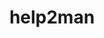 ---
title: "help2man"
layout: cache
categories: [package, develop-2024-06-16]
meta: {"versions": ["1.49.3"], "compilers": ["gcc@=11.4.0", "gcc@=12.3.0", "gcc@=7.3.1", "gcc@=9.4.0"], "oss": ["amzn2", "ubuntu20.04", "ubuntu22.04"], "platforms": ["linux"], "targets": ["aarch64", "neoverse_n1", "neoverse_v1", "neoverse_v2", "ppc64le", "x86_64_v3", "x86_64_v4"], "stacks": ["aws-isc", "aws-isc-aarch64", "aws-pcluster-neoverse_v1", "aws-pcluster-x86_64_v4", "e4s", "e4s-neoverse-v2", "e4s-neoverse_v1", "e4s-power", "root"], "num_specs": 11, "num_specs_by_stack": {"aws-isc-aarch64": 2, "root": 11, "e4s": 1, "e4s-neoverse-v2": 1, "e4s-power": 1, "e4s-neoverse_v1": 1, "aws-isc": 1, "aws-pcluster-neoverse_v1": 2, "aws-pcluster-x86_64_v4": 2}}
spec_details: [{"hash": "3s5fhnsuqm5xxjli44f375dg7a4nodou", "compiler": "gcc@=7.3.1", "versions": ["1.49.3"], "os": "amzn2", "platform": "linux", "target": "aarch64", "variants": ["build_system=autotools"], "stacks": ["aws-isc-aarch64", "root"], "size": "-", "tarball": "https://binaries.spack.io/develop-2024-06-16/build_cache/linux-amzn2-aarch64/gcc-7.3.1/help2man-1.49.3/linux-amzn2-aarch64-gcc-7.3.1-help2man-1.49.3-3s5fhnsuqm5xxjli44f375dg7a4nodou.spack"}, {"hash": "2jk7432mlditmu6tqxhdj2vkirbl4bao", "compiler": "gcc@=11.4.0", "versions": ["1.49.3"], "os": "ubuntu22.04", "platform": "linux", "target": "x86_64_v3", "variants": ["build_system=autotools"], "stacks": ["root", "e4s"], "size": "-", "tarball": "https://binaries.spack.io/develop-2024-06-16/build_cache/linux-ubuntu22.04-x86_64_v3/gcc-11.4.0/help2man-1.49.3/linux-ubuntu22.04-x86_64_v3-gcc-11.4.0-help2man-1.49.3-2jk7432mlditmu6tqxhdj2vkirbl4bao.spack"}, {"hash": "etrvpmr5k3cikedcztnzq2uva5x45cyg", "compiler": "gcc@=7.3.1", "versions": ["1.49.3"], "os": "amzn2", "platform": "linux", "target": "neoverse_n1", "variants": ["build_system=autotools"], "stacks": ["aws-isc-aarch64", "root"], "size": "-", "tarball": "https://binaries.spack.io/develop-2024-06-16/build_cache/linux-amzn2-neoverse_n1/gcc-7.3.1/help2man-1.49.3/linux-amzn2-neoverse_n1-gcc-7.3.1-help2man-1.49.3-etrvpmr5k3cikedcztnzq2uva5x45cyg.spack"}, {"hash": "yjlzguwtzkch2yfnlbb4agidzlfx6wl7", "compiler": "gcc@=11.4.0", "versions": ["1.49.3"], "os": "ubuntu22.04", "platform": "linux", "target": "neoverse_v2", "variants": ["build_system=autotools"], "stacks": ["root", "e4s-neoverse-v2"], "size": "-", "tarball": "https://binaries.spack.io/develop-2024-06-16/build_cache/linux-ubuntu22.04-neoverse_v2/gcc-11.4.0/help2man-1.49.3/linux-ubuntu22.04-neoverse_v2-gcc-11.4.0-help2man-1.49.3-yjlzguwtzkch2yfnlbb4agidzlfx6wl7.spack"}, {"hash": "7vdaxiimbx6wnw2ecpoxpsrnipgcta5l", "compiler": "gcc@=9.4.0", "versions": ["1.49.3"], "os": "ubuntu20.04", "platform": "linux", "target": "ppc64le", "variants": ["build_system=autotools"], "stacks": ["e4s-power", "root"], "size": "-", "tarball": "https://binaries.spack.io/develop-2024-06-16/build_cache/linux-ubuntu20.04-ppc64le/gcc-9.4.0/help2man-1.49.3/linux-ubuntu20.04-ppc64le-gcc-9.4.0-help2man-1.49.3-7vdaxiimbx6wnw2ecpoxpsrnipgcta5l.spack"}, {"hash": "7fkftjq3xr3dtmj2cccntmk2cbcrdijx", "compiler": "gcc@=11.4.0", "versions": ["1.49.3"], "os": "ubuntu22.04", "platform": "linux", "target": "neoverse_v1", "variants": ["build_system=autotools"], "stacks": ["root", "e4s-neoverse_v1"], "size": "-", "tarball": "https://binaries.spack.io/develop-2024-06-16/build_cache/linux-ubuntu22.04-neoverse_v1/gcc-11.4.0/help2man-1.49.3/linux-ubuntu22.04-neoverse_v1-gcc-11.4.0-help2man-1.49.3-7fkftjq3xr3dtmj2cccntmk2cbcrdijx.spack"}, {"hash": "bzy2xkcxoiyljuojamwtfudcdmlohv2o", "compiler": "gcc@=7.3.1", "versions": ["1.49.3"], "os": "amzn2", "platform": "linux", "target": "x86_64_v3", "variants": ["build_system=autotools"], "stacks": ["root", "aws-isc"], "size": "-", "tarball": "https://binaries.spack.io/develop-2024-06-16/build_cache/linux-amzn2-x86_64_v3/gcc-7.3.1/help2man-1.49.3/linux-amzn2-x86_64_v3-gcc-7.3.1-help2man-1.49.3-bzy2xkcxoiyljuojamwtfudcdmlohv2o.spack"}, {"hash": "d5fes77ztrzr33qxs5xiyfgzmtvasgjx", "compiler": "gcc@=12.3.0", "versions": ["1.49.3"], "os": "amzn2", "platform": "linux", "target": "neoverse_n1", "variants": ["build_system=autotools"], "stacks": ["aws-pcluster-neoverse_v1", "root"], "size": "-", "tarball": "https://binaries.spack.io/develop-2024-06-16/build_cache/linux-amzn2-neoverse_n1/gcc-12.3.0/help2man-1.49.3/linux-amzn2-neoverse_n1-gcc-12.3.0-help2man-1.49.3-d5fes77ztrzr33qxs5xiyfgzmtvasgjx.spack"}, {"hash": "xiunagzbqtxqqdt6sij45snvnh4aumyq", "compiler": "gcc@=12.3.0", "versions": ["1.49.3"], "os": "amzn2", "platform": "linux", "target": "x86_64_v3", "variants": ["build_system=autotools"], "stacks": ["root", "aws-pcluster-x86_64_v4"], "size": "-", "tarball": "https://binaries.spack.io/develop-2024-06-16/build_cache/linux-amzn2-x86_64_v3/gcc-12.3.0/help2man-1.49.3/linux-amzn2-x86_64_v3-gcc-12.3.0-help2man-1.49.3-xiunagzbqtxqqdt6sij45snvnh4aumyq.spack"}, {"hash": "lxapx234ixkxldmr5emkxck3iisqgasy", "compiler": "gcc@=12.3.0", "versions": ["1.49.3"], "os": "amzn2", "platform": "linux", "target": "neoverse_v1", "variants": ["build_system=autotools"], "stacks": ["aws-pcluster-neoverse_v1", "root"], "size": "-", "tarball": "https://binaries.spack.io/develop-2024-06-16/build_cache/linux-amzn2-neoverse_v1/gcc-12.3.0/help2man-1.49.3/linux-amzn2-neoverse_v1-gcc-12.3.0-help2man-1.49.3-lxapx234ixkxldmr5emkxck3iisqgasy.spack"}, {"hash": "5eqd5alalqasqyr4nnx2qjowri7phbdt", "compiler": "gcc@=12.3.0", "versions": ["1.49.3"], "os": "amzn2", "platform": "linux", "target": "x86_64_v4", "variants": ["build_system=autotools"], "stacks": ["root", "aws-pcluster-x86_64_v4"], "size": "-", "tarball": "https://binaries.spack.io/develop-2024-06-16/build_cache/linux-amzn2-x86_64_v4/gcc-12.3.0/help2man-1.49.3/linux-amzn2-x86_64_v4-gcc-12.3.0-help2man-1.49.3-5eqd5alalqasqyr4nnx2qjowri7phbdt.spack"}]
---